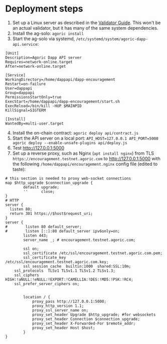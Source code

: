 # Deployment steps

1. Set up a Linux server as described in the [Validator Guide](https://github.com/Agoric/agoric-sdk/wiki/Validator-Guide).  This won't be an actual validator, but it has many of the same system dependencies.
2. Install the ag-solo: `agoric install`
3. Start the ag-solo via systemd, `/etc/systemd/system/agoric-dapp-api.service`:
```
[Unit]
Description=Agoric Dapp API server
Requires=network-online.target
After=network-online.target

[Service]
WorkingDirectory=/home/dappapi/dapp-encouragement
Restart=on-failure
User=dappapi
Group=dappapi
PermissionsStartOnly=true
ExecStart=/home/dappapi/dapp-encouragement/start.sh
ExecReload=/bin/kill -HUP $MAINPID
KillSignal=SIGTERM

[Install]
WantedBy=multi-user.target
```
4. Install the on-chain contract: `agoric deploy api/contract.js`
5. Start the API server on a local port: `API_HOST=127.0.0.1 API_PORT=5000 agoric deploy --enable-unsafe-plugins api/deploy.js`
6. Test http://127.0.0.1:5000
7. Set up a reverse proxy, such as Nginx (`apt install nginx`) from TLS `https://encouragement.testnet.agoric.com` to http://127.0.0.1:5000 with the following `/home/dappapi/encouragement.nginx` config file (edited to taste):
```
# this section is needed to proxy web-socket connections
map $http_upgrade $connection_upgrade {
        default upgrade;
        ''      close;
}
# HTTP
server {
  listen 80;
  return 301 https://$host$request_uri;
}
server {
#        listen 80 default_server;
#        listen [::]:80 default_server ipv6only=on;
        listen 443;
        server_name _; # encouragement.testnet.agoric.com;

        ssl on;
        ssl_certificate /etc/ssl/encouragement.testnet.agoric.com.pem;
        ssl_certificate_key /etc/ssl/encouragement.testnet.agoric.com.key;
        ssl_session_cache  builtin:1000  shared:SSL:10m;
    ssl_protocols  TLSv1 TLSv1.1 TLSv1.2 TLSv1.3;
    ssl_ciphers HIGH:!aNULL:!eNULL:!EXPORT:!CAMELLIA:!DES:!MD5:!PSK:!RC4;
    ssl_prefer_server_ciphers on;

        
        location / {
            proxy_pass http://127.0.0.1:5000;
            proxy_http_version 1.1;
            proxy_ssl_server_name on;
            proxy_set_header Upgrade $http_upgrade; #for websockets
            proxy_set_header Connection $connection_upgrade;
            proxy_set_header X-Forwarded-For $remote_addr;
            proxy_set_header Host $host;
        }
}
```
